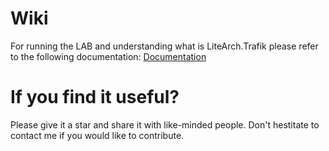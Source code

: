 # Wiki

For running the LAB and understanding what is LiteArch.Trafik please refer to the following documentation:
[Documentation][Documentation]

[Documentation]: https://github.com/mahermali/litearch.trafik/wiki/Overview

# If you find it useful?
Please give it a star and share it with like-minded people.
Don't hestitate to contact me if you would like to contribute.
